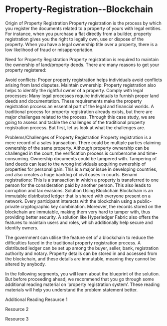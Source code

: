 # Property-Registration--Blockchain
Origin of Property Registration
Property registration is the process by which you register the documents related to a property of yours with legal entities. For instance, when you purchase a flat directly from a builder, property registration gives you the right to legally own, use or dispose of the property. When you have a legal ownership title over a property, there is a low likelihood of fraud or misappropriation. 
 

Need for Property Registration
Property registration is required to maintain the ownership of land/property deeds. There are many reasons to get your property registered:

Avoid conflicts: Proper property registration helps individuals avoid conflicts arising from land disputes.
Maintain ownership: Property registration also helps to identify the rightful owner of a property.
Comply with legal processes: Many legal processes require individuals to furnish proper land deeds and documentation.
These requirements make the property registration process an essential part of the legal and financial worlds. A traditional process for property registration already exists, but there are major challenges related to the process. Through this case study, we are going to assess and tackle the challenges of the traditional property registration process. But first, let us look at what the challenges are.
 

 

Problems/Challenges of Property Registration
Property registration is a mere record of a sales transaction.
There could be multiple parties claiming ownership of the same property.
Although property ownership can be challenged in the court, the verification process is cumbersome and time-consuming.
Ownership documents could be tampered with.
Tampering of land deeds can lead to the wrong individuals acquiring ownership of properties for personal gain. This is a major issue in developing countries, and also creates a huge backlog of civil cases in courts.
Benami registrations: This is a transaction in which a property is transferred to one person for the consideration paid by another person. This also leads to corruption and tax evasions.
Solution Using Blockchain
Blockchain is an immutable distributed ledger that is shared with everyone present on a network. Every participant interacts with the blockchain using a public-private cryptographic key combination. Moreover, the records stored on the blockchain are immutable, making them very hard to tamper with, thus providing better security. A solution like Hyperledger Fabric also offers the features to maintain users and roles, which additionally help secure and identify owners. 

 

The government can utilise the feature set of a blockchain to reduce the difficulties faced in the traditional property registration process. A distributed ledger can be set up among the buyer, seller, bank, registration authority and notary. Property details can be stored in and accessed from the blockchain, and these details are immutable, meaning they cannot be altered by anybody.

 

In the following segments, you will learn about the blueprint of the solution. But before proceeding ahead, we recommend that you go through some additional reading material on ‘property registration system’. These reading materials will help you understand the problem statement better. 

 

Additional Reading
Resource 1

Resource 2

Resource 3
 
